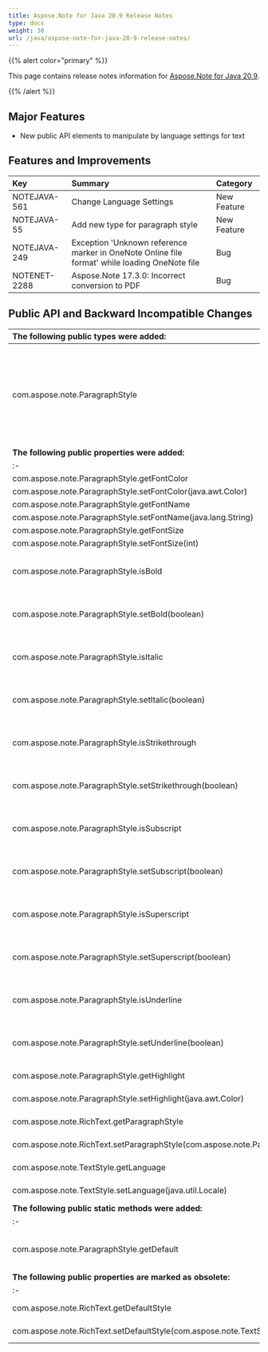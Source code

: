 ```yaml
---
title: Aspose.Note for Java 20.9 Release Notes
type: docs
weight: 30
url: /java/aspose-note-for-java-20-9-release-notes/
---
```


{{% alert color="primary" %}} 

This page contains release notes information for [Aspose.Note for Java 20.9](https://downloads.aspose.com/note/java/new-releases/aspose.note-for-java-20.9/).

{{% /alert %}} 
## **Major Features**
- New public API elements to manipulate by language settings for text

## **Features and Improvements**
|**Key**|**Summary**|**Category**|
| :- | :- | :- |
|NOTEJAVA-561|Change Language Settings|New Feature|
|NOTEJAVA-55|Add new type for paragraph style|New Feature|
|NOTEJAVA-249|Exception 'Unknown reference marker in OneNote Online file format' while loading OneNote file|Bug|
|NOTENET-2288|Aspose.Note 17.3.0: Incorrect conversion to PDF|Bug|

## **Public API and Backward Incompatible Changes**

|**The following public types were added:**|**Description**|
| :- | :- |
|com.aspose.note.ParagraphStyle|Text style settings to be used if there is no matching TextStyle object in {@link RichText#getStyles} collection either this object doesn't specify a needed setting.|
|**The following public properties were added:**|**Description**|
| :- | :- |
|com.aspose.note.ParagraphStyle.getFontColor|Gets the font color.|
|com.aspose.note.ParagraphStyle.setFontColor(java.awt.Color)|Sets the font color.|
|com.aspose.note.ParagraphStyle.getFontName|Gets the font name.|
|com.aspose.note.ParagraphStyle.setFontName(java.lang.String)|Sets the font name.|
|com.aspose.note.ParagraphStyle.getFontSize|Gets the font size.|
|com.aspose.note.ParagraphStyle.setFontSize(int)|Sets the font size.|
|com.aspose.note.ParagraphStyle.isBold|Gets a value indicating whether the text style is bold.|
|com.aspose.note.ParagraphStyle.setBold(boolean)|Sets a value indicating whether the text style is bold.|
|com.aspose.note.ParagraphStyle.isItalic|Gets a value indicating whether the text style is italic.|
|com.aspose.note.ParagraphStyle.setItalic(boolean)|Sets a value indicating whether the text style is italic.|
|com.aspose.note.ParagraphStyle.isStrikethrough|Gets a value indicating whether the text style is strikethrough.|
|com.aspose.note.ParagraphStyle.setStrikethrough(boolean)|Sets a value indicating whether the text style is strikethrough.|
|com.aspose.note.ParagraphStyle.isSubscript|Gets a value indicating whether the text style is subscript.|
|com.aspose.note.ParagraphStyle.setSubscript(boolean)|Sets a value indicating whether the text style is subscript.|
|com.aspose.note.ParagraphStyle.isSuperscript|Gets a value indicating whether the text style is superscript.|
|com.aspose.note.ParagraphStyle.setSuperscript(boolean)|Sets a value indicating whether the text style is superscript.|
|com.aspose.note.ParagraphStyle.isUnderline|Gets a value indicating whether the text style is underline.|
|com.aspose.note.ParagraphStyle.setUnderline(boolean)|Sets a value indicating whether the text style is underline.|
|com.aspose.note.ParagraphStyle.getHighlight|Gets the highlight color.|
|com.aspose.note.ParagraphStyle.setHighlight(java.awt.Color)|Sets the highlight color.|
|com.aspose.note.RichText.getParagraphStyle|Gets the paragraph style.|
|com.aspose.note.RichText.setParagraphStyle(com.aspose.note.ParagraphStyle)|Sets the paragraph style.|
|com.aspose.note.TextStyle.getLanguage|Gets the language of the text.|
|com.aspose.note.TextStyle.setLanguage(java.util.Locale)|Sets the language of the text.|
|**The following public static methods were added:**|**Description**|
| :- | :- |
|com.aspose.note.ParagraphStyle.getDefault|Gets the ParagraphStyle with default settings.|
|**The following public properties are marked as obsolete:**|**Description**|
| :- | :- |
|com.aspose.note.RichText.getDefaultStyle|Gets the default style.|
|com.aspose.note.RichText.setDefaultStyle(com.aspose.note.TextStyle)|Sets the default style.|